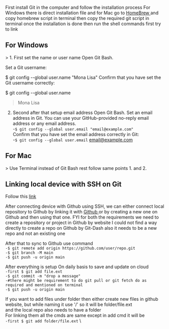 <!--this file should be able to guide on the initial installation for Git in the local system-->
First install Git in the computer and follow the installation process
For Windows there is direct installation file and for Mac go to <a href='https://brew.sh'> HomeBrew </a> and copy homebrew script in terminal then copy the required git script in terminal
once the installation is done then run the shell commands first try to link

<h2> For Windows</h2>>
1. First set the name or user name
Open Git Bash.

Set a Git username:

$ git config --global user.name "Mona Lisa"
Confirm that you have set the Git username correctly:

$ git config --global user.name
> Mona Lisa
2. Second after that setup email address
Open Git Bash.
Set an email address in Git. You can use your GitHub-provided no-reply email address or any email address. \
-`$ git config --global user.email "email@example.com"` \
Confirm that you have set the email address correctly in Git:\
-`$ git config --global user.email`
email@example.com

<h2> For Mac </h2>>
Use Terminal instead of Git Bash rest follow same points 1. and 2. 

<h2> Linking local device with SSH on Git </h2>
Follow this <a href='https://docs.github.com/en/authentication/connecting-to-github-with-ssh/generating-a-new-ssh-key-and-adding-it-to-the-ssh-agent'> link </a> 

After connecting device with Github using SSH, we can either connect local repository to Github by linking it with <a href='https://docs.github.com/en/repositories/working-with-files/managing-files/adding-a-file-to-a-repository#adding-a-file-to-a-repository-using-the-command-line'> Github </a> or by creating a new one on Github and then using that one.
FYI for both the requirements we need to create a repository or project in Github by website I could not find a way directly to create a repo on Github by Git-Dash also it needs to be a new repo and not an existing one

After that to sync to Github
use command \
`-$ git remote add origin https://github.com/user/repo.git` \
`-$ git branch -M main` \
`-$ git push -u origin main` 


After everything is setup 
On daily basis to save and update on cloud \
`-first $ git add file.ext` \
`-$ git commit -m "drop a message"` \
`-#there might be requirement to do git pull or git fetch do as required and mentioned on terminal` \
`-$ git push -u origin main` 

If you want to add files under folder then either create new files in github website, but while naming it use '/' so it will be folder/file.ext \
and the local repo also needs to have a folder \
For linking them all the cmds are same except in add cmd it will be \
`-first $ git add folder/file.ext` \
